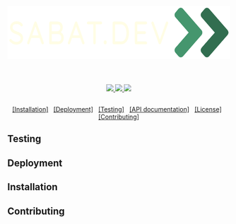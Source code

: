 <div class="head">
  <h3 align="center">
    <img src="https://raw.githubusercontent.com/Cloud11665/sabat.dev/master/images/head.png" height="120px">
    <p>&nbsp;</p>
  </h3>
  <p align="center">
    <a href="https://sabat.dev">
      <img src="https://img.shields.io/website?down_color=critical&down_message=offline&logo=icloud&logoColor=ffffff&up_color=45966e&up_message=online&url=https%3A%2F%2Fsabat.dev">
    </a>
    <a href="https://github.com/Cloud11665/sabat.dev/actions">
      <img src="https://img.shields.io/github/workflow/status/Cloud11665/sabat.dev/build?color=%2345966e&label=build&logo=python&logoColor=ffffff">
    </a>
    <a href="https://github.com/Cloud11665/sabat.dev/actions">
      <img src="https://img.shields.io/github/workflow/status/Cloud11665/sabat.dev/test?color=%2345966e&label=API&logo=flask">
    </a>
  </p>
  <h2></h2>
  <p align="center">
    <a href="">[Installation]</a>
    &nbsp;
    <a href="">[Deployment]</a>
    &nbsp;
    <a href="">[Testing]</a>
    &nbsp;
    <a href="https://github.com/Cloud11665/sabat.dev/blob/master/api/README.md">[API documentation]</a>
    &nbsp;
    <a href="">[License]</a>
    &nbsp;
    <a href="">[Contributing]</a>
  </p>
  <h2></h2>
</div>
<!--Markdown only from now on ((`with some exceptions`))-->
<!--
<p align="center">
  <a href="https://github.com/Cloud11665/sabat.dev/tree/master/api">
    <img src="https://img.shields.io/badge/API%20version-1.1-informational">
  </a>
  <a href="https://github.com/Cloud11665/sabat.dev/blob/master/LICENSE">
    <img src="https://img.shields.io/github/license/Cloud11665/sabat.dev">
  </a>
  <a href="https://www.codefactor.io/repository/github/cloud11665/sabat.dev">
    <img src="https://img.shields.io/codefactor/grade/github/Cloud11665/sabat.dev">
  </a>
  <a href="https://github.com/Cloud11665/sabat.dev/blob/master/Pipfile.lock">
    <img src="https://img.shields.io/github/pipenv/locked/python-version/Cloud11665/sabat.dev">
  </a>
</p>
-->

## Testing

## Deployment

## Installation

## Contributing
